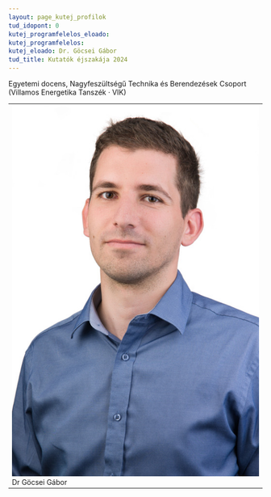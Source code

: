 ```yaml
---
layout: page_kutej_profilok
tud_idopont: 0
kutej_programfelelos_eloado:
kutej_programfelelos: 
kutej_eloado: Dr. Göcsei Gábor
tud_title: Kutatók éjszakája 2024
---
```

Egyetemi docens, Nagyfeszültségű Technika és Berendezések Csoport (Villamos Energetika Tanszék · VIK)




 <table class="picture">
<tr>
<td>

<div class="gallery">
    <img src="images/gocsei_gabor.jpg" max-width="250" max-height="200">
  <div class="desc">Dr Göcsei Gábor</div>
</div>

</td>
</tr>
</table>
